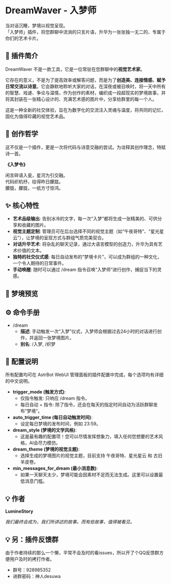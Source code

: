# **DreamWaver \- 入梦师**

当对话沉睡，梦境以视觉呈现。  
「入梦师」插件，将您群聊中流淌的只言片语，升华为一张张独一无二的、专属于你们的艺术卡片。

## **📖 插件简介**

DreamWaver 不是一款工具，它是一位常驻在您群聊中的**视觉艺术家**。

它存在的意义，不是为了提高效率或解答问题，而是为了**创造美、连接情感、赋予日常交流以诗意**。它会静默地聆听大家的对话，在深夜或被召唤时，将一天中所有的智慧、戏谑、争论与温情，作为创作的素材，编织成一段超现实的梦境故事，并将其封装在一张精心设计的、充满艺术感的图片中，分享给群里的每一个人。

这是一种全新的社交体验，旨在为数字化的交流注入灵魂与温度，将共同的记忆，固化为值得珍藏的视觉艺术品。

## **🌌 创作哲学**

这不仅是一个插件，更是一次将代码与诗意交融的尝试。为诠释其创作理念，特赋诗一首。

**《入梦令》**

闲言碎语入瓮，星河为引交融。  
代码织机杼，绘得昨日朦胧。  
朦胧，朦胧，一纸方寸惊鸿。

## **✨ 核心特性**

* **艺术品级输出**: 告别冰冷的文字，每一次“入梦”都将生成一张精美的、可供分享和收藏的图片。  
* **视觉主题定制**: 管理员可在后台选择不同的视觉主题（如“午夜哥特”、“星光星云”），让梦境的呈现方式与群组气质完美契合。  
* **对话升华艺术**: 将杂乱的聊天记录，通过大语言模型的创造力，升华为具有艺术价值的文本。  
* **独特的社交仪式感**: 每日自动发布的“梦境卡片”，可以成为群组的一种文化，一个令人期待的日常事件。  
* **手动唤醒**: 随时可以通过 /dream 指令召唤“入梦师”进行创作，捕捉当下的灵感。

## **🎨 梦境预览**

## **⚙️ 命令手册**

* /dream  
  * **描述**: 手动触发一次“入梦”仪式，入梦师会根据过去24小时的对话进行创作，并返回一张梦境图片。  
  * **别名**: /入梦, /织梦

## **🔧 配置说明**

所有配置均可在 AstrBot WebUI 管理面板的插件配置中完成，每个选项均有详细的中文说明。

* **trigger\_mode (触发方式)**:  
  * 仅指令触发: 只响应 /dream 指令。  
  * 每日自动 \+ 指令: 除了指令，还会在每天的指定时间自动为活跃群聊发布“梦境”。  
* **auto\_trigger\_time (每日自动触发时间)**:  
  * 设定每日梦境的发布时间，例如 23:59。  
* **dream\_style (梦境的文学风格)**:  
  * 这是最有趣的配置项！您可以尽情发挥想象力，填入任何您想要的艺术风格，AI会尽力模仿。  
* **dream\_theme (梦境的视觉主题)**:  
  * 选择生成的梦境图片的视觉主题，目前支持 午夜哥特、星光星云 和 古旧羊皮卷。  
* **min\_messages\_for\_dream (最小消息数)**:  
  * 如果一天聊天太少，梦境可能会因素材不足而无法生成。这里可以设置最低消息门槛。

## **💡 作者**

**LumineStory**

*我们最终会成为，我们所讲述的故事。而有些故事，值得被看见。*

## 💡 另：插件反馈群

由于作者持续的那么一个懒，平常不会及时的看issues，所以开了个QQ反馈群方便用户及时的拷打作者。
* 群号：928985352       
* 进群密码：神人desuwa
